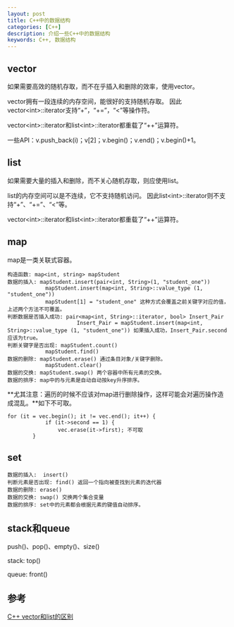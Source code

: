 ```yaml
---
layout: post
title: C++中的数据结构
categories: [C++]
description: 介绍一些C++中的数据结构
keywords: C++, 数据结构
---
```


## vector

如果需要高效的随机存取，而不在乎插入和删除的效率，使用vector。

vector拥有一段连续的内存空间，能很好的支持随机存取。
因此vector\<int\>::iterator支持“+”，“+=”，“<”等操作符。

vector\<int\>::iterator和list\<int\>::iterator都重载了“++”运算符。

一些API：v.push\_back(i)；v[2]；v.begin()；v.end()；v.begin()+1。

## list

如果需要大量的插入和删除，而不关心随机存取，则应使用list。

list的内存空间可以是不连续，它不支持随机访问。
因此list\<int\>::iterator则不支持“+”、“+=”、“<”等。

vector\<int\>::iterator和list\<int\>::iterator都重载了“++”运算符。

## map

map是一类关联式容器。

```
构造函数: map<int, string> mapStudent
数据的插入: mapStudent.insert(pair<int, String>(1, "student_one"))
            mapStudent.insert(map<int, String>::value_type (1, "student_one"))
            mapStudent[1] = "student_one" 这种方式会覆盖之前关键字对应的值，上述两个方法不可覆盖。
判断数据是否插入成功: pair<map<int, String>::iterator, bool> Insert_Pair
                      Insert_Pair = mapStudent.insert(map<int, String>::value_type (1, "student_one")) 如果插入成功，Insert_Pair.second应该为true。
判断关键字是否出现: mapStudent.count()
		    mapStudent.find()
数据的删除: mapStudent.erase() 通过条目对象/关键字删除。
            mapStudent.clear()
数据的交换: mapStudent.swap() 两个容器中所有元素的交换。
数据的排序: map中的与元素是自动自动按key升序排序。
```

**尤其注意：遍历的时候不应该对map进行删除操作，这样可能会对遍历操作造成混乱。**如下不可取。

```
for (it = vec.begin(); it != vec.end(); it++) {
            if (it->second == 1) {
                vec.erase(it->first); 不可取
	    }
```

## set

```
数据的插入:  insert()
判断元素是否出现: find() 返回一个指向被查找到元素的迭代器
数据的删除: erase()
数据的交换: swap() 交换两个集合变量
数据的排序: set中的元素都会根据元素的键值自动排序。
```

## stack和queue

push()、pop()、empty()、size()

stack: top()

queue: front()

## 参考

[C++ vector和list的区别](https://www.cnblogs.com/shijingjing07/p/5587719.html)

